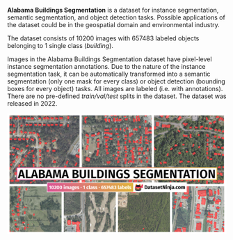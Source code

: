**Alabama Buildings Segmentation** is a dataset for instance segmentation, semantic segmentation, and object detection tasks. Possible applications of the dataset could be in the geospatial domain and environmental industry. 

The dataset consists of 10200 images with 657483 labeled objects belonging to 1 single class (*building*).

Images in the Alabama Buildings Segmentation dataset have pixel-level instance segmentation annotations. Due to the nature of the instance segmentation task, it can be automatically transformed into a semantic segmentation (only one mask for every class) or object detection (bounding boxes for every object) tasks. All images are labeled (i.e. with annotations). There are no pre-defined <i>train/val/test</i> splits in the dataset. The dataset was released in 2022.

<img src="https://github.com/dataset-ninja/alabama-buildings-segmentation/raw/main/visualizations/poster.png">
